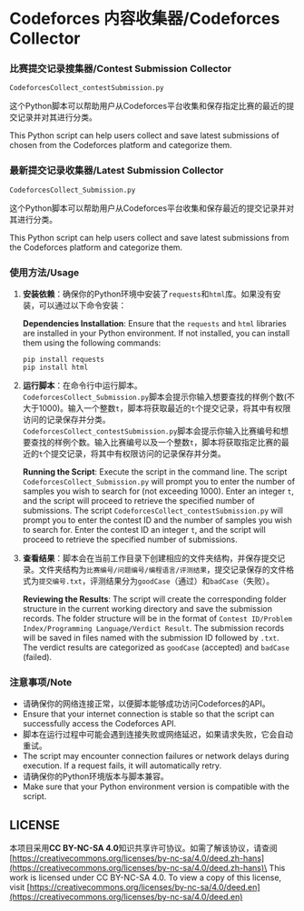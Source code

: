 # Codeforces 内容收集器/Codeforces Collector

### 比赛提交记录搜集器/Contest Submission Collector

`CodeforcesCollect_contestSubmission.py`

这个Python脚本可以帮助用户从Codeforces平台收集和保存指定比赛的最近的提交记录并对其进行分类。

This Python script can help users collect and save latest submissions of chosen from the Codeforces platform and categorize them.

### 最新提交记录收集器/Latest Submission Collector

`CodeforcesCollect_Submission.py`

这个Python脚本可以帮助用户从Codeforces平台收集和保存最近的提交记录并对其进行分类。

This Python script can help users collect and save latest submissions from the Codeforces platform and categorize them.

### 使用方法/Usage

1. **安装依赖**：确保你的Python环境中安装了`requests`和`html`库。如果没有安装，可以通过以下命令安装：

   **Dependencies Installation**: Ensure that the `requests` and `html` libraries are installed in your Python environment. If not installed, you can install them using the following commands:
   
   ```
   pip install requests
   pip install html
   ```

3. **运行脚本**：在命令行中运行脚本。\
   `CodeforcesCollect_Submission.py`脚本会提示你输入想要查找的样例个数(不大于1000)。输入一个整数`t`，脚本将获取最近的`t`个提交记录，将其中有权限访问的记录保存并分类。\
   `CodeforcesCollect_contestSubmission.py`脚本会提示你输入比赛编号和想要查找的样例个数。输入比赛编号以及一个整数`t`，脚本将获取指定比赛的最近的`t`个提交记录，将其中有权限访问的记录保存并分类。

   **Running the Script**: Execute the script in the command line.
   The script `CodeforcesCollect_Submission.py` will prompt you to enter the number of samples you wish to search for (not exceeding 1000). Enter an integer `t`, and the script will proceed to retrieve the specified number of submissions.
   The script `CodeforcesCollect_contestSubmission.py` will prompt you to enter the contest ID and the number of samples you wish to search for. Enter the contest ID an integer `t`, and the script will proceed to retrieve the specified number of submissions.

5. **查看结果**：脚本会在当前工作目录下创建相应的文件夹结构，并保存提交记录。文件夹结构为`比赛编号/问题编号/编程语言/评测结果`，提交记录保存的文件格式为`提交编号.txt`，评测结果分为`goodCase`（通过）和`badCase`（失败）。

   **Reviewing the Results**: The script will create the corresponding folder structure in the current working directory and save the submission records. The folder structure will be in the format of `Contest ID/Problem Index/Programming Language/Verdict Result`. The submission records will be saved in files named with the submission ID followed by `.txt`. The verdict results are categorized as `goodCase` (accepted) and `badCase` (failed).

### 注意事项/Note

- 请确保你的网络连接正常，以便脚本能够成功访问Codeforces的API。
- Ensure that your internet connection is stable so that the script can successfully access the Codeforces API.
- 脚本在运行过程中可能会遇到连接失败或网络延迟，如果请求失败，它会自动重试。
- The script may encounter connection failures or network delays during execution. If a request fails, it will automatically retry.
- 请确保你的Python环境版本与脚本兼容。
- Make sure that your Python environment version is compatible with the script.

## LICENSE

本项目采用**CC BY-NC-SA 4.0**知识共享许可协议。如需了解该协议，请查阅[https://creativecommons.org/licenses/by-nc-sa/4.0/deed.zh-hans](https://creativecommons.org/licenses/by-nc-sa/4.0/deed.zh-hans)\
This work is licensed under CC BY-NC-SA 4.0. To view a copy of this license, visit [https://creativecommons.org/licenses/by-nc-sa/4.0/deed.en](https://creativecommons.org/licenses/by-nc-sa/4.0/deed.en)
